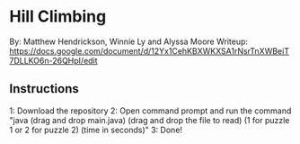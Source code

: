 # Hill Climbing
By: Matthew Hendrickson, Winnie Ly and Alyssa Moore
Writeup: https://docs.google.com/document/d/12Yx1CehKBXWKXSA1rNsrTnXWBeiT7DLLKO6n-26QHpI/edit

## Instructions

1: Download the repository
2: Open command prompt and run the command "java (drag and drop main.java) (drag and drop the file to read) (1 for puzzle 1 or 2 for puzzle 2) (time in seconds)"
3: Done! 
